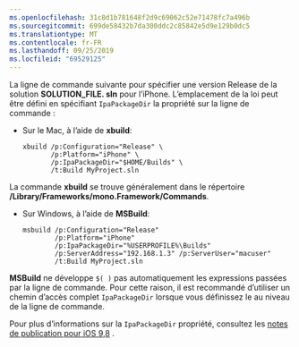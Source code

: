 ```yaml
---
ms.openlocfilehash: 31c8d1b781648f2d9c69062c52e71478fc7a496b
ms.sourcegitcommit: 699de58432b7da300ddc2c85842e5d9e129b0dc5
ms.translationtype: MT
ms.contentlocale: fr-FR
ms.lasthandoff: 09/25/2019
ms.locfileid: "69529125"
---
```


La ligne de commande suivante pour spécifier une version Release de la solution **SOLUTION_FILE. sln** pour l’iPhone. L’emplacement de la loi peut être défini en spécifiant `IpaPackageDir` la propriété sur la ligne de commande :

- Sur le Mac, à l’aide de **xbuild**:

  ```
  xbuild /p:Configuration="Release" \ 
         /p:Platform="iPhone" \ 
         /p:IpaPackageDir="$HOME/Builds" \
         /t:Build MyProject.sln
  ```

La commande **xbuild** se trouve généralement dans le répertoire **/Library/Frameworks/mono.Framework/Commands**.

- Sur Windows, à l’aide de **MSBuild**:

  ```
  msbuild /p:Configuration="Release" 
          /p:Platform="iPhone" 
          /p:IpaPackageDir="%USERPROFILE%\Builds" 
          /p:ServerAddress="192.168.1.3" /p:ServerUser="macuser"  
          /t:Build MyProject.sln
  ```

**MSBuild** ne développe `$( )` pas automatiquement les expressions passées par la ligne de commande. Pour cette raison, il est recommandé d’utiliser un chemin d’accès complet `IpaPackageDir` lorsque vous définissez le au niveau de la ligne de commande.

Pour plus d’informations sur la `IpaPackageDir` propriété, consultez les [notes de publication pour iOS 9,8](https://github.com/xamarin/release-notes-archive/blob/master/release-notes/ios/xamarin.ios_9/xamarin.ios_9.8.md#new-msbuild-property-ipapackagedir-to-customize-ipa-output-location) .
